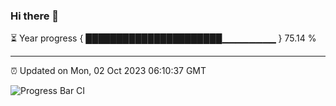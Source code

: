 ### Hi there 👋

⏳ Year progress { ██████████████████████▁▁▁▁▁▁▁▁ } 75.14 %

---

⏰ Updated on Mon, 02 Oct 2023 06:10:37 GMT

![Progress Bar CI](https://github.com/Shyam-Makwana/GitHub-Actions-Demo/workflows/Progress%20Bar%20CI/badge.svg)
